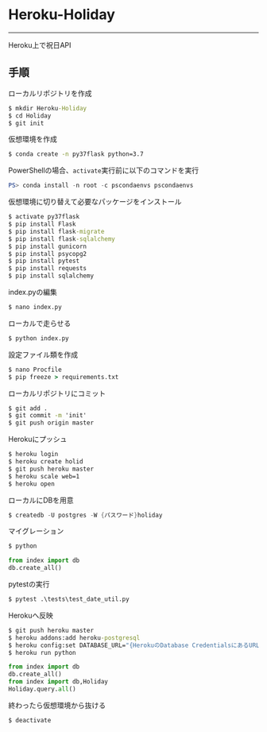 # Heroku-Holiday
---

Heroku上で祝日API

## 手順

ローカルリポジトリを作成

```cmd
$ mkdir Heroku-Holiday
$ cd Holiday
$ git init
```

仮想環境を作成

```cmd
$ conda create -n py37flask python=3.7
```

PowerShellの場合、`activate`実行前に以下のコマンドを実行

```powershell
PS> conda install -n root -c pscondaenvs pscondaenvs
```

仮想環境に切り替えて必要なパッケージをインストール

```cmd
$ activate py37flask
$ pip install Flask
$ pip install flask-migrate
$ pip install flask-sqlalchemy
$ pip install gunicorn
$ pip install psycopg2
$ pip install pytest
$ pip install requests
$ pip install sqlalchemy
```

index.pyの編集

```cmd
$ nano index.py
```

ローカルで走らせる

```cmd
$ python index.py
```

設定ファイル類を作成

```cmd
$ nano Procfile
$ pip freeze > requirements.txt
```

ローカルリポジトリにコミット

```cmd
$ git add .
$ git commit -m 'init'
$ git push origin master
```

Herokuにプッシュ

```cmd
$ heroku login
$ heroku create holid
$ git push heroku master
$ heroku scale web=1
$ heroku open
```

ローカルにDBを用意

```powershell
$ createdb -U postgres -W {パスワード}holiday
```

マイグレーション

```powershell
$ python
```

```python
from index import db
db.create_all()
```

pytestの実行

```cmd
$ pytest .\tests\test_date_util.py
```

Herokuへ反映

```cmd
$ git push heroku master
$ heroku addons:add heroku-postgresql
$ heroku config:set DATABASE_URL="{HerokuのDatabase CredentialsにあるURL}"
$ heroku run python
```

```python
from index import db
db.create_all()
from index import db,Holiday
Holiday.query.all()
```

終わったら仮想環境から抜ける

```cmd
$ deactivate
```

